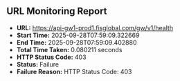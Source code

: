 ## URL Monitoring Report

- **URL:** https://api-gw1-prod1.fisglobal.com/gw/v1/health
- **Start Time:** 2025-09-28T07:59:09.322669
- **End Time:** 2025-09-28T07:59:09.402880
- **Total Time Taken:** 0.080211 seconds
- **HTTP Status Code:** 403
- **Status:** Failure
- **Failure Reason:** HTTP Status Code: 403
